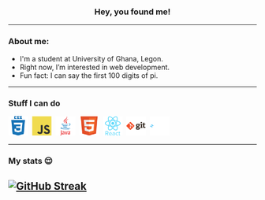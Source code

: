 
<h3 align="center">Hey, you found me! </h3>

---

### About me:
+ I'm a student at University of Ghana, Legon.
+ Right now, I’m interested in web development. 
+ Fun fact: I can say the first 100 digits of pi.
---
### Stuff I can do
  <div>
      
  <img src="https://github.com/devicons/devicon/blob/master/icons/css3/css3-plain-wordmark.svg"  title="CSS3" alt="CSS" width="40" height="40"/>&nbsp;
  <img src="https://github.com/devicons/devicon/blob/master/icons/javascript/javascript-original.svg" title="JavaScript" alt="JavaScript" width="40" height="40"/>&nbsp;
  <img src="https://github.com/devicons/devicon/blob/master/icons/java/java-original-wordmark.svg" title="Java" alt="Java" width="40" height="40"/>&nbsp;
  <img src="https://github.com/devicons/devicon/blob/master/icons/html5/html5-original.svg" title="HTML5" alt="HTML" width="40" height="40"/>&nbsp;
  <img src="https://github.com/devicons/devicon/blob/master/icons/react/react-original-wordmark.svg" title="React" alt="React" width="40" height="40"/>&nbsp;
  <img src="https://github.com/devicons/devicon/blob/master/icons/git/git-original-wordmark.svg" title="Git" alt="Git" width="40" height="40"/>&nbsp;
  <img src="https://github.com/devicons/devicon/blob/master/icons/tailwindcss/tailwindcss-original-wordmark.svg" title="TailwindCSS" alt="TailwindCSS" width="40" height="40"/>&nbsp;

</div>

---

### My stats 😌
[![GitHub Streak](http://github-readme-streak-stats.herokuapp.com?user=favourrr-a&theme=github-dark-dimmed&hide_border=true)](https://git.io/streak-stats)
---
<img src="https://komarev.com/ghpvc/?username=favourrr-a&style=flat-square&color=blue" alt=""/>
<!---
favourrr-a/favourrr-a is a ✨ special ✨ repository because its `README.md` (this file) appears on your GitHub profile.
You can click the Preview link to take a look at your changes.
--->
